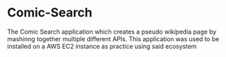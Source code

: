 # Comic-Search
 The Comic Search application which creates a pseudo wikipedia page by mashinng together multiple different APIs. This application was used to be installed on a AWS EC2 instance as practice using said ecosystem
